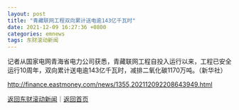 ```yaml
---
layout: post
title: "青藏联网工程双向累计送电逾143亿千瓦时"
date: 2021-12-09 16:27:36 +0800
categories: emnews
tags: 东财滚动新闻
---
```


记者从国家电网青海省电力公司获悉，青藏联网工程自投入运行以来，工程已安全运行10周年，双向累计送电逾143亿千瓦时，减排二氧化碳1170万吨。（新华社）

<http://finance.eastmoney.com/news/1355,202112092208643949.html>

[返回东财滚动新闻](//finews.withounder.com/emnews/)｜[返回首页](//finews.withounder.com/)